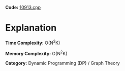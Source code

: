 **Code:** [10913.cpp](./10913.cpp)

# Explanation

**Time Complexity:** O(N<sup>2</sup>K)

**Memory Complexity:** O(N<sup>2</sup>K)

**Category:** Dynamic Programming (DP) / Graph Theory
